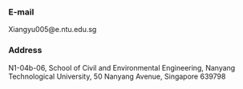 ### **E-mail**

<link href="https://cdnjs.cloudflare.com/ajax/libs/font-awesome/6.0.0-beta3/css/all.min.css" rel="stylesheet">
  <i class="fas fa-envelope"></i> Xiangyu005@e.ntu.edu.sg
</a>

### **Address**
<p><i class="fas fa-map-marker-alt"></i> N1-04b-06, School of Civil and Environmental Engineering,
Nanyang Technological University, 50 Nanyang Avenue, Singapore 639798</p>


